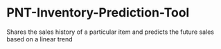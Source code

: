 # PNT-Inventory-Prediction-Tool
Shares the sales history of a particular item and predicts the future sales based on a linear trend
